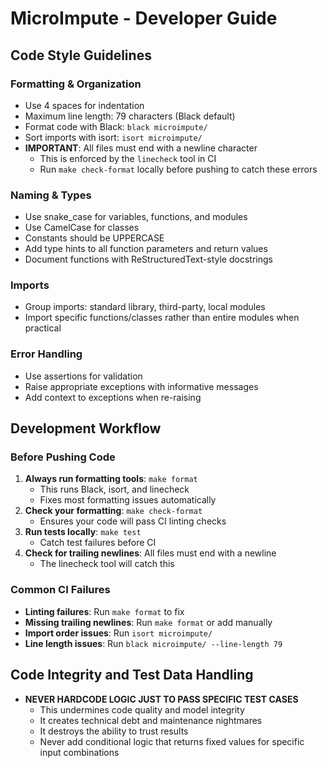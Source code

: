 # MicroImpute - Developer Guide

## Code Style Guidelines

### Formatting & Organization

- Use 4 spaces for indentation
- Maximum line length: 79 characters (Black default)
- Format code with Black: `black microimpute/`
- Sort imports with isort: `isort microimpute/`
- **IMPORTANT**: All files must end with a newline character
  - This is enforced by the `linecheck` tool in CI
  - Run `make check-format` locally before pushing to catch these errors

### Naming & Types

- Use snake_case for variables, functions, and modules
- Use CamelCase for classes
- Constants should be UPPERCASE
- Add type hints to all function parameters and return values
- Document functions with ReStructuredText-style docstrings

### Imports

- Group imports: standard library, third-party, local modules
- Import specific functions/classes rather than entire modules when practical

### Error Handling

- Use assertions for validation
- Raise appropriate exceptions with informative messages
- Add context to exceptions when re-raising

## Development Workflow

### Before Pushing Code

1. **Always run formatting tools**: `make format`
   - This runs Black, isort, and linecheck
   - Fixes most formatting issues automatically
2. **Check your formatting**: `make check-format`
   - Ensures your code will pass CI linting checks
3. **Run tests locally**: `make test`
   - Catch test failures before CI
4. **Check for trailing newlines**: All files must end with a newline
   - The linecheck tool will catch this

### Common CI Failures

- **Linting failures**: Run `make format` to fix
- **Missing trailing newlines**: Run `make format` or add manually
- **Import order issues**: Run `isort microimpute/`
- **Line length issues**: Run `black microimpute/ --line-length 79`

## Code Integrity and Test Data Handling

- **NEVER HARDCODE LOGIC JUST TO PASS SPECIFIC TEST CASES**
  - This undermines code quality and model integrity
  - It creates technical debt and maintenance nightmares
  - It destroys the ability to trust results
  - Never add conditional logic that returns fixed values for specific input combinations